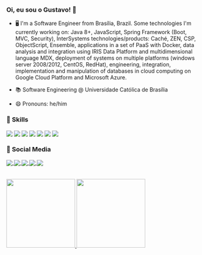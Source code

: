 ### Oi, eu sou o Gustavo! 👋




- 🖥️ I'm a Software Engineer from Brasília, Brazil. Some technologies I'm currently working on: Java 8+, JavaScript, Spring Framework (Boot, MVC, Security), InterSystems technologies/products: Caché, ZEN, CSP, ObjectScript, Ensemble, applications in a set of PaaS with Docker, data analysis and integration using IRIS Data Platform and multidimensional language MDX, deployment of systems on multiple platforms (windows server 2008/2012, CentOS, RedHat), engineering, integration, implementation and manipulation of databases in cloud computing on Google Cloud Platform and Microsoft Azure.

- 📚 Software Engineering @ Universidade Católica de Brasília
      
- 😄 Pronouns: he/him

### 🚀 Skills     
<div style="display: inline_block"> 
      <img align="center" src="https://img.shields.io/badge/Python-14354C?style=for-the-badge&logo=python&logoColor=white">
      <img align="center" src="https://img.shields.io/badge/JavaScript-F7DF1E?style=for-the-badge&logo=javascript&logoColor=black">
      <img align="center" src="https://img.shields.io/badge/Node.js-43853D?style=for-the-badge&logo=node.js&logoColor=white">
      <img align="center" src="https://img.shields.io/badge/Markdown-000000?style=for-the-badge&logo=markdown&logoColor=white">
      <img align="center" src="https://img.shields.io/badge/C-00599C?style=for-the-badge&logo=c&logoColor=white">
      <img align="center" src="https://img.shields.io/badge/C%2B%2B-00599C?style=for-the-badge&logo=c%2B%2B&logoColor=white">
      <img align="center" src="https://img.shields.io/badge/Java-ED8B00?style=for-the-badge&logo=java&logoColor=white">
      
       
</div>

### 📱 Social Media
<div style="display: inline_block">     
     <a href="https://www.linkedin.com/in/dvpgustavo/"> <img align="center" src="https://img.shields.io/badge/LinkedIn-0077B5?style=for-the-badge&logo=linkedin&logoColor=white">
     <a href="https://stackoverflow.com/users/16722484/gustavo-ribeiro"> <img align="center" src="https://img.shields.io/badge/Stack_Overflow-FE7A16?style=for-the-badge&logo=stack-overflow&logoColor=white">
     <a href="https://gitlab.com/grsantos"> <img align="center" src="https://img.shields.io/badge/GitLab-330F63?style=for-the-badge&logo=gitlab&logoColor=white">
     <a href="https://www.instagram.com/gustavribeiro/"> <img align="center" src="https://img.shields.io/badge/Instagram-E4405F?style=for-the-badge&logo=instagram&logoColor=white">   
     <a href="https://medium.com/@ribeirogustavo"> <img align="center" src="https://img.shields.io/badge/Medium-12100E?style=for-the-badge&logo=medium&logoColor=white">
 </div>
          
<div style="display: inline_block"> 
     <br><br>
     <a href="https://github.com/devgustavoribeiro"><img height="180em" src="https://github-readme-stats.vercel.app/api/top-langs/?username=devgustavoribeiro&layout=compact">
     <a href="https://github.com/devgustavoribeiro"><img height="180em" src="https://github-readme-stats.vercel.app/api?username=devgustavoribeiro&show_icons=true&theme=github_dark&include_all_commits=true&count_private=true">
</div>
     

